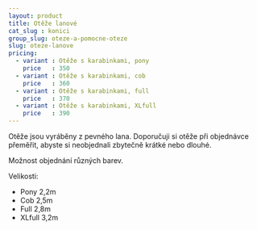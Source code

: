 ```yaml
---
layout: product
title: Otěže lanové
cat_slug : konici
group_slug: oteze-a-pomocne-oteze
slug: oteze-lanove
pricing:
  - variant : Otěže s karabinkami, pony
    price   : 350
  - variant : Otěže s karabinkami, cob
    price   : 360
  - variant : Otěže s karabinkami, full
    price   : 370
  - variant : Otěže s karabinkami, XLfull
    price   : 390
---
```


Otěže jsou vyráběny z pevného lana.
Doporučuji si otěže při objednávce přeměřit, abyste si neobjednali zbytečně krátké nebo dlouhé.

Možnost objednání různých barev.

Velikosti:

 - Pony 2,2m
 - Cob 2,5m
 - Full 2,8m
 - XLfull 3,2m

